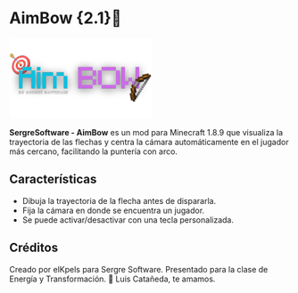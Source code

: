 
# AimBow {2.1}🎯
![Logo de AimBow](https://raw.githubusercontent.com/elKpels/AimBOW/refs/heads/main/src/main/resources/assets/aimbow/textures/logo.png)

**SergreSoftware - AimBow** es un mod para Minecraft 1.8.9 que visualiza la trayectoria de las flechas y centra la cámara automáticamente en el jugador más cercano, facilitando la puntería con arco.

## Características
- Dibuja la trayectoria de la flecha antes de dispararla.
- Fija la cámara en donde se encuentra un jugador.
- Se puede activar/desactivar con una tecla personalizada.

## Créditos
Creado por elKpels para Sergre Software.
Presentado para la clase de Energía y Transformación.
💙 Luis Catañeda, te amamos.
